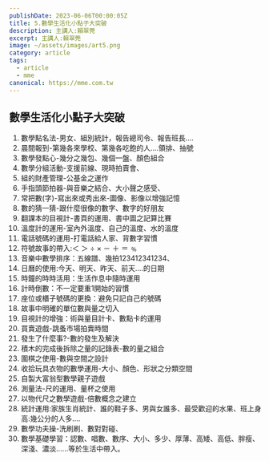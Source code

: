 ```yaml
---
publishDate: 2023-06-06T00:00:05Z
title: 5.數學生活化小點子大突破
description: 主講人:賴翠莞
excerpt: 主講人:賴翠莞
image: ~/assets/images/art5.png
category: article
tags:
  - article
  - mme
canonical: https://mme.com.tw
---
```


## 數學生活化小點子大突破
1. 數學點名法-男女、組別統計，報告總司令、報告班長….  
2. 晨間報到-第幾各來學校、第幾各吃飽的人….領排、抽號  
3. 數學發點心-幾分之幾包、幾個一盤、顏色組合  
4. 數學分組活動-支援前線、現時拍賣會、  
5. 組的財產管理-公基金之運作  
6. 手指頭節拍器-與音樂之結合、大小聲之感受、  
7. 常把數(字)-寫出來或秀出來-圖像、影像以增強記憶  
8. 數的猜一猜-跟什麼很像的數字、數字的好朋友  
9. 翻課本的目視計-書頁的運用、書中圖之記算比賽  
10. 溫度計的運用-室內外溫度、自己的溫度、水的溫度  
11. 電話號碼的運用-打電話給人家、背數字習慣  
12. 符號故事的帶入:＜ ＞ ÷ × － ＋ ＝ ﹪  
13. 音樂中數學排序：五線譜、幾拍123412341234、  
14. 日曆的使用:今天、明天、昨天、前天….的日期  
15. 時鐘的時時活用：生活作息中隨時運用  
16. 計時倒數：不一定要重1開始的習慣  
17. 座位或櫃子號碼的更換：避免只記自己的號碼  
18. 故事中明確的單位數與量之切入  
19. 目視計的增強：術與量目計卡、數點卡的運用  
20. 買賣遊戲-跳蚤市場拍賣時間  
21. 發生了什麼事?-數的發生及解決  
22. 積木的完成後拆除之量的記錄表-數的量之組合  
23. 圍棋之使用-數與空間之設計  
24. 收拾玩具衣物的數學運用-大小、顏色、形狀之分類空間  
25. 自製大富翁型數學親子遊戲  
26. 測量法-尺的運用、量杯之使用  
27. 以物代尺之數學遊戲-倍數概念之建立  
28. 統計運用:家族生肖統計、誰的鞋子多、男與女誰多、最受歡迎的水果、班上身高:幾公分的人多….  
29. 數學功夫操-洗刷刷、數對對碰、  
30. 數學基礎學習：認數、唱數、數序、大小、多少、厚薄、高矮、高低、胖瘦、深淺、濃淡……等於生活中帶入。  
